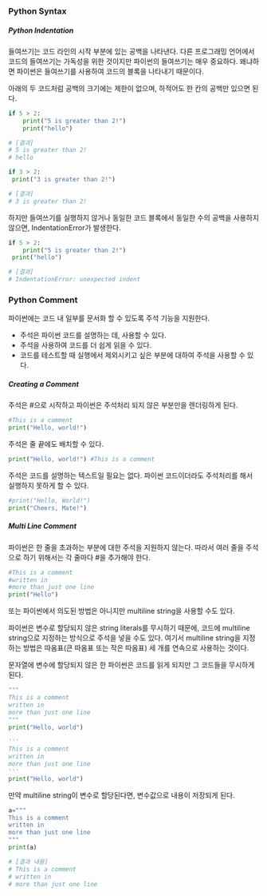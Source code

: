 ### Python Syntax

##### Python Indentation

들여쓰기는 코드 라인의 시작 부분에 있는 공백을 나타낸다. 다른 프로그래밍 언어에서 코드의 들여쓰기는 가독성을 위한 것이지만 파이썬의 들여쓰기는 매우 중요하다. 왜냐하면 파이썬은 들여쓰기를 사용하여 코드의 블록을 나타내기 때문이다.

아래의 두 코드처럼 공백의 크기에는 제한이 없으며, 하적어도 한 칸의 공백만 있으면 된다.

```python
if 5 > 2:
	print("5 is greater than 2!")
	print("hello")

# [결과]
# 5 is greater than 2!
# hello
```

```python
if 3 > 2:
 print("3 is greater than 2!")

# [결과]
# 3 is greater than 2!
```

하지만 들여쓰기를 실행하지 않거나 동일한 코드 블록에서 동일한 수의 공백을 사용하지 않으면, IndentationError가 발생한다.

```python
if 5 > 2:
	print("5 is greater than 2!")
 print("hello")

# [결과]
# IndentationError: unexpected indent
```



### Python Comment

파이썬에는 코드 내 일부를  문서화 할 수 있도록 주석 기능을 지원한다.

+ 주석은 파이썬 코드를 설명하는 데, 사용할 수 있다.
+ 주석을 사용하여 코드를 더 쉽게 읽을 수 있다.
+ 코드를 테스트할 때 실행에서 제외시키고 싶은 부분에 대하여 주석을 사용할 수 있다.

##### Creating a Comment

주석은 #으로 시작하고 파이썬은 주석처리 되지 않은 부분만을 렌더링하게 된다.

```python
#This is a comment
print("Hello, world!")
```

주석은 줄 끝에도 배치할 수 있다.

```python
print("Hello, world!") #This is a comment
```

주석은 코드를 설명하는 텍스트일 필요는 없다. 파이썬 코드이더라도 주석처리를 해서 실행하지 못하게 할 수 있다.

```python
#print("Hello, World!")
print("Cheers, Mate!")
```

##### Multi Line Comment

파이썬은 한 줄을 초과하는 부분에 대한 주석을 지원하지 않는다. 따라서 여러 줄을 주석으로 하기 위해서는 각 줄마다 #을 추가해야 한다.

```python
#This is a comment
#written in
#more than just one line
print("Hello")
```

또는 파이썬에서 의도된 방법은 아니지만 multiline string을 사용할 수도 있다.

파이썬은 변수로 할당되지 않은 string literals를 무시하기 때문에, 코드에 multiline string으로 지정하는 방식으로 주석을 넣을 수도 있다. 여기서 multiline string을 지정하는 방법은 따옴표(큰 따옴표 또는 작은 따옴표) 세 개를 연속으로 사용하는 것이다.

문자열에 변수에 할당되지 않은 한 파이썬은 코드를 읽게 되지만 그 코드들을 무시하게 된다.

```python
"""
This is a comment
written in
more than just one line
"""
print("Hello, world")
```

```python
'''
This is a comment
written in
more than just one line
'''
print("Hello, world")
```

만약 multiline string이 변수로 할당된다면, 변수값으로 내용이 저장되게 된다.

```python
a="""
This is a comment
written in
more than just one line
"""
print(a)

# [결과 내용]
# This is a comment
# written in
# more than just one line
```
